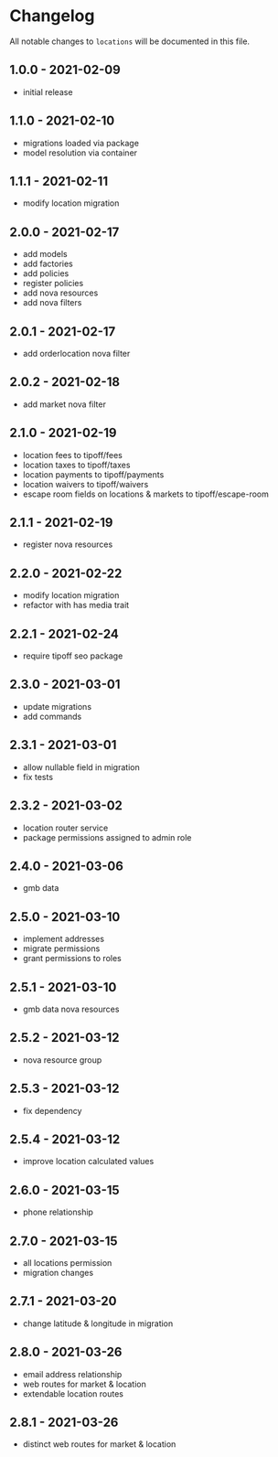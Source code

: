 # Changelog

All notable changes to `locations` will be documented in this file.

## 1.0.0 - 2021-02-09

- initial release

## 1.1.0 - 2021-02-10

- migrations loaded via package
- model resolution via container

## 1.1.1 - 2021-02-11

- modify location migration

## 2.0.0 - 2021-02-17

- add models
- add factories
- add policies
- register policies
- add nova resources
- add nova filters

## 2.0.1 - 2021-02-17

- add orderlocation nova filter

## 2.0.2 - 2021-02-18

- add market nova filter

## 2.1.0 - 2021-02-19

- location fees to tipoff/fees
- location taxes to tipoff/taxes
- location payments to tipoff/payments
- location waivers to tipoff/waivers
- escape room fields on locations & markets to tipoff/escape-room

## 2.1.1 - 2021-02-19

- register nova resources

## 2.2.0 - 2021-02-22

- modify location migration
- refactor with has media trait

## 2.2.1 - 2021-02-24

- require tipoff seo package

## 2.3.0 - 2021-03-01

- update migrations
- add commands

## 2.3.1 - 2021-03-01

- allow nullable field in migration
- fix tests

## 2.3.2 - 2021-03-02

- location router service
- package permissions assigned to admin role

## 2.4.0 - 2021-03-06

- gmb data

## 2.5.0 - 2021-03-10

- implement addresses
- migrate permissions
- grant permissions to roles

## 2.5.1 - 2021-03-10

- gmb data nova resources

## 2.5.2 - 2021-03-12

- nova resource group

## 2.5.3 - 2021-03-12

- fix dependency

## 2.5.4 - 2021-03-12

- improve location calculated values

## 2.6.0 - 2021-03-15

- phone relationship

## 2.7.0 - 2021-03-15

- all locations permission
- migration changes

## 2.7.1 - 2021-03-20

- change latitude & longitude in migration

## 2.8.0 - 2021-03-26

- email address relationship
- web routes for market & location
- extendable location routes

## 2.8.1 - 2021-03-26

- distinct web routes for market & location
